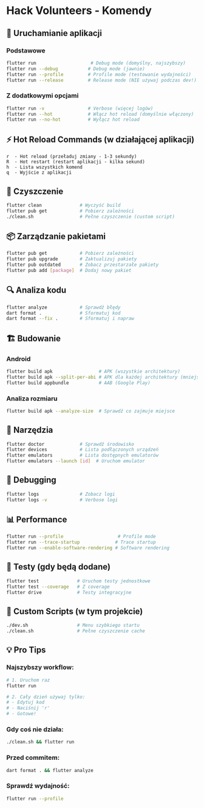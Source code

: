 # Hack Volunteers - Komendy

## 📱 Uruchamianie aplikacji

### Podstawowe
```bash
flutter run                    # Debug mode (domyślny, najszybszy)
flutter run --debug           # Debug mode (jawnie)
flutter run --profile         # Profile mode (testowanie wydajności)
flutter run --release         # Release mode (NIE używaj podczas dev!)
```

### Z dodatkowymi opcjami
```bash
flutter run -v                # Verbose (więcej logów)
flutter run --hot             # Włącz hot reload (domyślnie włączony)
flutter run --no-hot          # Wyłącz hot reload
```

## ⚡ Hot Reload Commands (w działającej aplikacji)

```
r  - Hot reload (przeładuj zmiany - 1-3 sekundy)
R  - Hot restart (restart aplikacji - kilka sekund)
h  - Lista wszystkich komend
q  - Wyjście z aplikacji
```

## 🧹 Czyszczenie

```bash
flutter clean              # Wyczyść build
flutter pub get            # Pobierz zależności
./clean.sh                 # Pełne czyszczenie (custom script)
```

## 📦 Zarządzanie pakietami

```bash
flutter pub get            # Pobierz zależności
flutter pub upgrade        # Zaktualizuj pakiety
flutter pub outdated       # Zobacz przestarzałe pakiety
flutter pub add [package]  # Dodaj nowy pakiet
```

## 🔍 Analiza kodu

```bash
flutter analyze            # Sprawdź błędy
dart format .              # Sformatuj kod
dart format --fix .        # Sformatuj i napraw
```

## 🏗️ Budowanie

### Android
```bash
flutter build apk                 # APK (wszystkie architektury)
flutter build apk --split-per-abi # APK dla każdej architektury (mniejsze)
flutter build appbundle           # AAB (Google Play)
```

### Analiza rozmiaru
```bash
flutter build apk --analyze-size  # Sprawdź co zajmuje miejsce
```

## 🔧 Narzędzia

```bash
flutter doctor             # Sprawdź środowisko
flutter devices            # Lista podłączonych urządzeń
flutter emulators          # Lista dostępnych emulatorów
flutter emulators --launch [id]  # Uruchom emulator
```

## 🐛 Debugging

```bash
flutter logs               # Zobacz logi
flutter logs -v            # Verbose logi
```

## 📊 Performance

```bash
flutter run --profile                    # Profile mode
flutter run --trace-startup             # Trace startup
flutter run --enable-software-rendering # Software rendering
```

## 🧪 Testy (gdy będą dodane)

```bash
flutter test              # Uruchom testy jednostkowe
flutter test --coverage   # Z coverage
flutter drive             # Testy integracyjne
```

## 🚀 Custom Scripts (w tym projekcie)

```bash
./dev.sh                  # Menu szybkiego startu
./clean.sh                # Pełne czyszczenie cache
```

## 💡 Pro Tips

### Najszybszy workflow:
```bash
# 1. Uruchom raz
flutter run

# 2. Cały dzień używaj tylko:
# - Edytuj kod
# - Naciśnij 'r'
# - Gotowe!
```

### Gdy coś nie działa:
```bash
./clean.sh && flutter run
```

### Przed commitem:
```bash
dart format . && flutter analyze
```

### Sprawdź wydajność:
```bash
flutter run --profile
```
